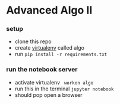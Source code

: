 # Advanced Algo II

### setup
* clone this repo
* create [virtualenv](https://virtualenv.pypa.io/en/stable/) called algo
* run `pip install -r requirements.txt`

### run the notebook server
* activate virtualenv
  ` workon algo`
* run this in the terminal
  `jupyter notebook`
* should pop open a browser 
